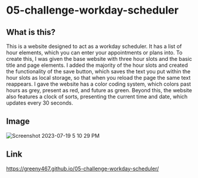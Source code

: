 # 05-challenge-workday-scheduler

## What is this?
This is a website designed to act as a workday scheduler. It has a list of hour elements, which you can enter your appointments or plans into. To create this, I was given the base website with three hour slots and the basic title and page elements. I added the majority of the hour slots and created the functionality of the save button, which saves the text you put within the hour slots as local storage, so that when you reload the page the same text reappears. I gave the website has a color coding system, which colors past hours as grey, present as red, and future as green. Beyond this, the website also features a clock of sorts, presenting the current time and date, which updates every 30 seconds. 

## Image
![Screenshot 2023-07-19 5 10 29 PM](https://github.com/Greeny467/05-challenge-workday-scheduler/assets/134465090/37504ffc-b0b5-44ee-ac9b-f4d566b24454)

## Link
https://greeny467.github.io/05-challenge-workday-scheduler/

